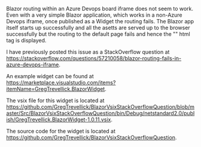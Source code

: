 Blazor routing within an Azure Devops board iframe does not seem to work. Even with a very simple Blazor application, which works in a non-Azure Devops iframe, once published as a Widget the routing fails. The Blazor app itself starts up successfully and all the asetts are served up to the browser successfully but the routing to the default page fails and hence the "<NotFoundContent>" html tag is displayed.


I have previously posted this issue as a StackOverflow question at https://stackoverflow.com/questions/57210058/blazor-routing-fails-in-azure-devops-iframe.


An example widget can be found at https://marketplace.visualstudio.com/items?itemName=GregTrevellick.BlazorWidget.


The vsix file for this widget is located at https://github.com/GregTrevellick/BlazorVsixStackOverflowQuestion/blob/master/Src/BlazorVsixStackOverflowQuestion/bin/Debug/netstandard2.0/publish/GregTrevellick.BlazorWidget-1.0.11.vsix.


The source code for the widget is located at https://github.com/GregTrevellick/BlazorVsixStackOverflowQuestion.
